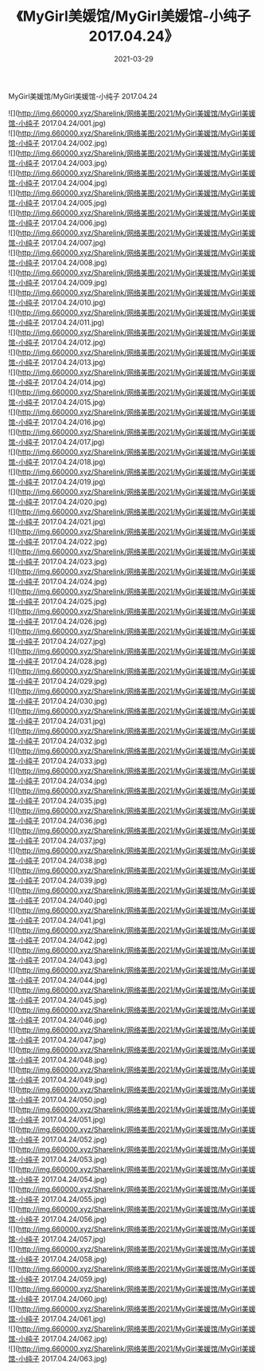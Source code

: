 ﻿---
layout: post
title:  《MyGirl美媛馆/MyGirl美媛馆-小纯子 2017.04.24》
date:   2021-03-29
img: http://img.660000.xyz/Sharelink/网络美图/2021/MyGirl美媛馆/MyGirl美媛馆-小纯子 2017.04.24/000.jpg
categories: [美女, 清纯, 唯美]
---

MyGirl美媛馆/MyGirl美媛馆-小纯子 2017.04.24

 ![](http://img.660000.xyz/Sharelink/网络美图/2021/MyGirl美媛馆/MyGirl美媛馆-小纯子 2017.04.24/001.jpg) <br>![](http://img.660000.xyz/Sharelink/网络美图/2021/MyGirl美媛馆/MyGirl美媛馆-小纯子 2017.04.24/002.jpg) <br>![](http://img.660000.xyz/Sharelink/网络美图/2021/MyGirl美媛馆/MyGirl美媛馆-小纯子 2017.04.24/003.jpg) <br>![](http://img.660000.xyz/Sharelink/网络美图/2021/MyGirl美媛馆/MyGirl美媛馆-小纯子 2017.04.24/004.jpg) <br>![](http://img.660000.xyz/Sharelink/网络美图/2021/MyGirl美媛馆/MyGirl美媛馆-小纯子 2017.04.24/005.jpg) <br>![](http://img.660000.xyz/Sharelink/网络美图/2021/MyGirl美媛馆/MyGirl美媛馆-小纯子 2017.04.24/006.jpg) <br>![](http://img.660000.xyz/Sharelink/网络美图/2021/MyGirl美媛馆/MyGirl美媛馆-小纯子 2017.04.24/007.jpg) <br>![](http://img.660000.xyz/Sharelink/网络美图/2021/MyGirl美媛馆/MyGirl美媛馆-小纯子 2017.04.24/008.jpg) <br>![](http://img.660000.xyz/Sharelink/网络美图/2021/MyGirl美媛馆/MyGirl美媛馆-小纯子 2017.04.24/009.jpg) <br>![](http://img.660000.xyz/Sharelink/网络美图/2021/MyGirl美媛馆/MyGirl美媛馆-小纯子 2017.04.24/010.jpg) <br>![](http://img.660000.xyz/Sharelink/网络美图/2021/MyGirl美媛馆/MyGirl美媛馆-小纯子 2017.04.24/011.jpg) <br>![](http://img.660000.xyz/Sharelink/网络美图/2021/MyGirl美媛馆/MyGirl美媛馆-小纯子 2017.04.24/012.jpg) <br>![](http://img.660000.xyz/Sharelink/网络美图/2021/MyGirl美媛馆/MyGirl美媛馆-小纯子 2017.04.24/013.jpg) <br>![](http://img.660000.xyz/Sharelink/网络美图/2021/MyGirl美媛馆/MyGirl美媛馆-小纯子 2017.04.24/014.jpg) <br>![](http://img.660000.xyz/Sharelink/网络美图/2021/MyGirl美媛馆/MyGirl美媛馆-小纯子 2017.04.24/015.jpg) <br>![](http://img.660000.xyz/Sharelink/网络美图/2021/MyGirl美媛馆/MyGirl美媛馆-小纯子 2017.04.24/016.jpg) <br>![](http://img.660000.xyz/Sharelink/网络美图/2021/MyGirl美媛馆/MyGirl美媛馆-小纯子 2017.04.24/017.jpg) <br>![](http://img.660000.xyz/Sharelink/网络美图/2021/MyGirl美媛馆/MyGirl美媛馆-小纯子 2017.04.24/018.jpg) <br>![](http://img.660000.xyz/Sharelink/网络美图/2021/MyGirl美媛馆/MyGirl美媛馆-小纯子 2017.04.24/019.jpg) <br>![](http://img.660000.xyz/Sharelink/网络美图/2021/MyGirl美媛馆/MyGirl美媛馆-小纯子 2017.04.24/020.jpg) <br>![](http://img.660000.xyz/Sharelink/网络美图/2021/MyGirl美媛馆/MyGirl美媛馆-小纯子 2017.04.24/021.jpg) <br>![](http://img.660000.xyz/Sharelink/网络美图/2021/MyGirl美媛馆/MyGirl美媛馆-小纯子 2017.04.24/022.jpg) <br>![](http://img.660000.xyz/Sharelink/网络美图/2021/MyGirl美媛馆/MyGirl美媛馆-小纯子 2017.04.24/023.jpg) <br>![](http://img.660000.xyz/Sharelink/网络美图/2021/MyGirl美媛馆/MyGirl美媛馆-小纯子 2017.04.24/024.jpg) <br>![](http://img.660000.xyz/Sharelink/网络美图/2021/MyGirl美媛馆/MyGirl美媛馆-小纯子 2017.04.24/025.jpg) <br>![](http://img.660000.xyz/Sharelink/网络美图/2021/MyGirl美媛馆/MyGirl美媛馆-小纯子 2017.04.24/026.jpg) <br>![](http://img.660000.xyz/Sharelink/网络美图/2021/MyGirl美媛馆/MyGirl美媛馆-小纯子 2017.04.24/027.jpg) <br>![](http://img.660000.xyz/Sharelink/网络美图/2021/MyGirl美媛馆/MyGirl美媛馆-小纯子 2017.04.24/028.jpg) <br>![](http://img.660000.xyz/Sharelink/网络美图/2021/MyGirl美媛馆/MyGirl美媛馆-小纯子 2017.04.24/029.jpg) <br>![](http://img.660000.xyz/Sharelink/网络美图/2021/MyGirl美媛馆/MyGirl美媛馆-小纯子 2017.04.24/030.jpg) <br>![](http://img.660000.xyz/Sharelink/网络美图/2021/MyGirl美媛馆/MyGirl美媛馆-小纯子 2017.04.24/031.jpg) <br>![](http://img.660000.xyz/Sharelink/网络美图/2021/MyGirl美媛馆/MyGirl美媛馆-小纯子 2017.04.24/032.jpg) <br>![](http://img.660000.xyz/Sharelink/网络美图/2021/MyGirl美媛馆/MyGirl美媛馆-小纯子 2017.04.24/033.jpg) <br>![](http://img.660000.xyz/Sharelink/网络美图/2021/MyGirl美媛馆/MyGirl美媛馆-小纯子 2017.04.24/034.jpg) <br>![](http://img.660000.xyz/Sharelink/网络美图/2021/MyGirl美媛馆/MyGirl美媛馆-小纯子 2017.04.24/035.jpg) <br>![](http://img.660000.xyz/Sharelink/网络美图/2021/MyGirl美媛馆/MyGirl美媛馆-小纯子 2017.04.24/036.jpg) <br>![](http://img.660000.xyz/Sharelink/网络美图/2021/MyGirl美媛馆/MyGirl美媛馆-小纯子 2017.04.24/037.jpg) <br>![](http://img.660000.xyz/Sharelink/网络美图/2021/MyGirl美媛馆/MyGirl美媛馆-小纯子 2017.04.24/038.jpg) <br>![](http://img.660000.xyz/Sharelink/网络美图/2021/MyGirl美媛馆/MyGirl美媛馆-小纯子 2017.04.24/039.jpg) <br>![](http://img.660000.xyz/Sharelink/网络美图/2021/MyGirl美媛馆/MyGirl美媛馆-小纯子 2017.04.24/040.jpg) <br>![](http://img.660000.xyz/Sharelink/网络美图/2021/MyGirl美媛馆/MyGirl美媛馆-小纯子 2017.04.24/041.jpg) <br>![](http://img.660000.xyz/Sharelink/网络美图/2021/MyGirl美媛馆/MyGirl美媛馆-小纯子 2017.04.24/042.jpg) <br>![](http://img.660000.xyz/Sharelink/网络美图/2021/MyGirl美媛馆/MyGirl美媛馆-小纯子 2017.04.24/043.jpg) <br>![](http://img.660000.xyz/Sharelink/网络美图/2021/MyGirl美媛馆/MyGirl美媛馆-小纯子 2017.04.24/044.jpg) <br>![](http://img.660000.xyz/Sharelink/网络美图/2021/MyGirl美媛馆/MyGirl美媛馆-小纯子 2017.04.24/045.jpg) <br>![](http://img.660000.xyz/Sharelink/网络美图/2021/MyGirl美媛馆/MyGirl美媛馆-小纯子 2017.04.24/046.jpg) <br>![](http://img.660000.xyz/Sharelink/网络美图/2021/MyGirl美媛馆/MyGirl美媛馆-小纯子 2017.04.24/047.jpg) <br>![](http://img.660000.xyz/Sharelink/网络美图/2021/MyGirl美媛馆/MyGirl美媛馆-小纯子 2017.04.24/048.jpg) <br>![](http://img.660000.xyz/Sharelink/网络美图/2021/MyGirl美媛馆/MyGirl美媛馆-小纯子 2017.04.24/049.jpg) <br>![](http://img.660000.xyz/Sharelink/网络美图/2021/MyGirl美媛馆/MyGirl美媛馆-小纯子 2017.04.24/050.jpg) <br>![](http://img.660000.xyz/Sharelink/网络美图/2021/MyGirl美媛馆/MyGirl美媛馆-小纯子 2017.04.24/051.jpg) <br>![](http://img.660000.xyz/Sharelink/网络美图/2021/MyGirl美媛馆/MyGirl美媛馆-小纯子 2017.04.24/052.jpg) <br>![](http://img.660000.xyz/Sharelink/网络美图/2021/MyGirl美媛馆/MyGirl美媛馆-小纯子 2017.04.24/053.jpg) <br>![](http://img.660000.xyz/Sharelink/网络美图/2021/MyGirl美媛馆/MyGirl美媛馆-小纯子 2017.04.24/054.jpg) <br>![](http://img.660000.xyz/Sharelink/网络美图/2021/MyGirl美媛馆/MyGirl美媛馆-小纯子 2017.04.24/055.jpg) <br>![](http://img.660000.xyz/Sharelink/网络美图/2021/MyGirl美媛馆/MyGirl美媛馆-小纯子 2017.04.24/056.jpg) <br>![](http://img.660000.xyz/Sharelink/网络美图/2021/MyGirl美媛馆/MyGirl美媛馆-小纯子 2017.04.24/057.jpg) <br>![](http://img.660000.xyz/Sharelink/网络美图/2021/MyGirl美媛馆/MyGirl美媛馆-小纯子 2017.04.24/058.jpg) <br>![](http://img.660000.xyz/Sharelink/网络美图/2021/MyGirl美媛馆/MyGirl美媛馆-小纯子 2017.04.24/059.jpg) <br>![](http://img.660000.xyz/Sharelink/网络美图/2021/MyGirl美媛馆/MyGirl美媛馆-小纯子 2017.04.24/060.jpg) <br>![](http://img.660000.xyz/Sharelink/网络美图/2021/MyGirl美媛馆/MyGirl美媛馆-小纯子 2017.04.24/061.jpg) <br>![](http://img.660000.xyz/Sharelink/网络美图/2021/MyGirl美媛馆/MyGirl美媛馆-小纯子 2017.04.24/062.jpg) <br>![](http://img.660000.xyz/Sharelink/网络美图/2021/MyGirl美媛馆/MyGirl美媛馆-小纯子 2017.04.24/063.jpg) <br>